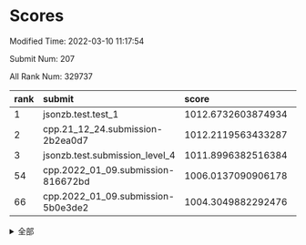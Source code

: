 # Scores

Modified Time: 2022-03-10 11:17:54

Submit Num: 207

All Rank Num: 329737

| rank |               submit               |       score        |       sigma        | pk_num |
| :--- | :--------------------------------- | :----------------- | :----------------- | :----- |
| 1    | jsonzb.test.test_1                 | 1012.6732603874934 | 0.7843620834187112 | 6372   |
| 2    | cpp.21_12_24.submission-2b2ea0d7   | 1012.2119563433287 | 0.7908014771444378 | 6376   |
| 3    | jsonzb.test.submission_level_4     | 1011.8996382516384 | 0.8065318607550224 | 6377   |
| 54   | cpp.2022_01_09.submission-816672bd | 1006.0137090906178 | 0.709391917042263  | 6374   |
| 66   | cpp.2022_01_09.submission-5b0e3de2 | 1004.3049882292476 | 0.7201440905713021 | 6370   |


<details>
<summary>全部</summary>

| rank |                 submit                 |       score        |       sigma        | pk_num |
| :--- | :------------------------------------- | :----------------- | :----------------- | :----- |
| 1    | jsonzb.test.test_1                     | 1012.6732603874934 | 0.7843620834187112 | 6372   |
| 2    | cpp.21_12_24.submission-2b2ea0d7       | 1012.2119563433287 | 0.7908014771444378 | 6376   |
| 3    | jsonzb.test.submission_level_4         | 1011.8996382516384 | 0.8065318607550224 | 6377   |
| 4    | gobigger.level_3.submission_level_3_46 | 1011.8942423292533 | 0.7760030783590247 | 6373   |
| 5    | gobigger.level_3.submission_level_3_25 | 1011.0617123494321 | 0.774151482045481  | 6372   |
| 6    | gobigger.level_3.submission_level_3_1  | 1011.028004464671  | 0.7482208690844138 | 6366   |
| 7    | gobigger.level_3.submission_level_3_17 | 1010.964295060037  | 0.759954299795643  | 6373   |
| 8    | gobigger.level_3.submission_level_3_5  | 1010.5910091879899 | 0.7900533424961007 | 6372   |
| 9    | gobigger.level_3.submission_level_3_16 | 1010.564854024962  | 0.7475294083905692 | 6371   |
| 10   | gobigger.level_3.submission_level_3_43 | 1010.5195436296777 | 0.7459009197474036 | 6373   |
| 11   | gobigger.level_3.submission_level_3_12 | 1010.4351641472979 | 0.7543779583668286 | 6373   |
| 12   | gobigger.level_3.submission_level_3_37 | 1010.414823969889  | 0.7696570559735133 | 6375   |
| 13   | gobigger.level_3.submission_level_3_20 | 1010.3999839505169 | 0.7718757107168135 | 6366   |
| 14   | gobigger.level_3.submission_level_3_23 | 1010.383305919637  | 0.7611490226655928 | 6373   |
| 15   | gobigger.level_3.submission_level_3_9  | 1010.3513509186997 | 0.7502154980858938 | 6373   |
| 16   | gobigger.level_3.submission_level_3_29 | 1010.2399328616607 | 0.7525283644354653 | 6368   |
| 17   | gobigger.level_3.submission_level_3_28 | 1010.2281446108145 | 0.7449489722792904 | 6371   |
| 18   | gobigger.level_3.submission_level_3_38 | 1010.1108815012099 | 0.7440938729525217 | 6370   |
| 19   | gobigger.level_3.submission_level_3_2  | 1009.9747243448546 | 0.7784119446857299 | 6372   |
| 20   | gobigger.level_3.submission_level_3_41 | 1009.8689407067694 | 0.7528647985359401 | 6375   |
| 21   | gobigger.level_3.submission_level_3_0  | 1009.8527853718698 | 0.7427382520162354 | 6371   |
| 22   | gobigger.level_3.submission_level_3_24 | 1009.8342891383649 | 0.7453834068087849 | 6373   |
| 23   | gobigger.level_3.submission_level_3_31 | 1009.8166782845219 | 0.7402847014166098 | 6364   |
| 24   | gobigger.level_3.submission_level_3_14 | 1009.7604838795064 | 0.7722507600924878 | 6365   |
| 25   | gobigger.level_3.submission_level_3_48 | 1009.7326501880274 | 0.7568528018420582 | 6369   |
| 26   | gobigger.level_3.submission_level_3_42 | 1009.6932383969012 | 0.752071452937234  | 6373   |
| 27   | gobigger.level_3.submission_level_3_45 | 1009.6864274986616 | 0.753928217589033  | 6372   |
| 28   | gobigger.level_3.submission_level_3_39 | 1009.6728792885784 | 0.7541662624285389 | 6371   |
| 29   | gobigger.level_3.submission_level_3_4  | 1009.6379982189826 | 0.7700469990883728 | 6375   |
| 30   | gobigger.level_3.submission_level_3_49 | 1009.6187689574798 | 0.7497221322308075 | 6367   |
| 31   | gobigger.level_3.submission_level_3_26 | 1009.6108673584025 | 0.7397170709238611 | 6370   |
| 32   | gobigger.level_3.submission_level_3_36 | 1009.5804566597479 | 0.7523449509720286 | 6372   |
| 33   | gobigger.level_3.submission_level_3_27 | 1009.5610703622929 | 0.7529552709279853 | 6374   |
| 34   | gobigger.level_3.submission_level_3_40 | 1009.5605685846925 | 0.7663044549079774 | 6370   |
| 35   | gobigger.level_3.submission_level_3_15 | 1009.5572019152103 | 0.772438783362625  | 6372   |
| 36   | gobigger.level_3.submission_level_3_21 | 1009.5231481477178 | 0.761023887357032  | 6371   |
| 37   | gobigger.level_3.submission_level_3_13 | 1009.4946102534967 | 0.7517016798094075 | 6366   |
| 38   | gobigger.level_3.submission_level_3_33 | 1009.4792255975217 | 0.7516390471821339 | 6370   |
| 39   | gobigger.level_3.submission_level_3_22 | 1009.4454360627426 | 0.7448670680340753 | 6369   |
| 40   | gobigger.level_3.submission_level_3_44 | 1009.4448976903857 | 0.7503397909594257 | 6365   |
| 41   | gobigger.level_3.submission_level_3_10 | 1009.3708896253445 | 0.7451392997606464 | 6371   |
| 42   | gobigger.level_3.submission_level_3_6  | 1009.224218608763  | 0.7533413867183855 | 6372   |
| 43   | gobigger.level_3.submission_level_3_7  | 1009.199803503271  | 0.749990426690203  | 6368   |
| 44   | gobigger.level_3.submission_level_3_32 | 1009.1505255183225 | 0.7421768436133244 | 6376   |
| 45   | gobigger.level_3.submission_level_3_30 | 1009.1252716239502 | 0.7503288751016628 | 6375   |
| 46   | gobigger.level_3.submission_level_3_35 | 1009.0991810930497 | 0.7287857762545593 | 6370   |
| 47   | gobigger.level_3.submission_level_3_18 | 1009.0784790510593 | 0.7452466814082888 | 6372   |
| 48   | gobigger.level_3.submission_level_3_19 | 1009.0653412899437 | 0.7536566411563468 | 6374   |
| 49   | gobigger.level_3.submission_level_3_47 | 1009.0166017517189 | 0.7277578834746912 | 6373   |
| 50   | gobigger.level_3.submission_level_3_8  | 1008.943189491792  | 0.7614032358538362 | 6369   |
| 51   | gobigger.level_3.submission_level_3_34 | 1008.8804032037156 | 0.7213764296797525 | 6371   |
| 52   | gobigger.level_3.submission_level_3_3  | 1008.8040234883335 | 0.760190707206402  | 6372   |
| 53   | gobigger.level_3.submission_level_3_11 | 1008.6138361511954 | 0.7322254621104699 | 6374   |
| 54   | cpp.2022_01_09.submission-816672bd     | 1006.0137090906178 | 0.709391917042263  | 6374   |
| 55   | gobigger.level_1.submission_level_1_6  | 1005.3835264570716 | 0.718078855926437  | 6373   |
| 56   | gobigger.level_1.submission_level_1_19 | 1005.2644984513267 | 0.7155791542199293 | 6370   |
| 57   | gobigger.level_1.submission_level_1_39 | 1005.0285699141971 | 0.733519305739028  | 6374   |
| 58   | gobigger.level_1.submission_level_1_26 | 1004.9296038877268 | 0.7338132131008065 | 6366   |
| 59   | gobigger.level_1.submission_level_1_16 | 1004.9213920867646 | 0.7153908166347407 | 6373   |
| 60   | gobigger.level_1.submission_level_1_32 | 1004.6189208734427 | 0.7170846829121473 | 6371   |
| 61   | gobigger.level_1.submission_level_1_2  | 1004.5611592719366 | 0.7201148893140854 | 6374   |
| 62   | gobigger.level_1.submission_level_1_29 | 1004.529401370384  | 0.7228862732051103 | 6365   |
| 63   | gobigger.level_1.submission_level_1_9  | 1004.3911369850827 | 0.7086300392546862 | 6369   |
| 64   | gobigger.level_1.submission_level_1_11 | 1004.3419529423921 | 0.7234192670818064 | 6376   |
| 65   | gobigger.level_1.submission_level_1_46 | 1004.3141521937948 | 0.7255248719763903 | 6370   |
| 66   | cpp.2022_01_09.submission-5b0e3de2     | 1004.3049882292476 | 0.7201440905713021 | 6370   |
| 67   | gobigger.level_1.submission_level_1_48 | 1004.3020499828386 | 0.7123929915356124 | 6375   |
| 68   | gobigger.level_1.submission_level_1_18 | 1004.2485611714237 | 0.7059901946028919 | 6373   |
| 69   | gobigger.level_1.submission_level_1_49 | 1003.8671682974656 | 0.7062381280637939 | 6372   |
| 70   | gobigger.level_1.submission_level_1_31 | 1003.8642881665701 | 0.7205619077164493 | 6372   |
| 71   | gobigger.level_1.submission_level_1_28 | 1003.8131715849844 | 0.7158150984655376 | 6372   |
| 72   | gobigger.level_1.submission_level_1_12 | 1003.7705806095599 | 0.7196321000211902 | 6374   |
| 73   | gobigger.level_1.submission_level_1_38 | 1003.726555052857  | 0.7265933214429965 | 6372   |
| 74   | gobigger.level_1.submission_level_1_4  | 1003.7132729849665 | 0.7151131758394353 | 6373   |
| 75   | gobigger.level_1.submission_level_1_27 | 1003.6854953324763 | 0.7295931589537543 | 6371   |
| 76   | gobigger.level_1.submission_level_1_7  | 1003.6574083254417 | 0.707717084222539  | 6376   |
| 77   | gobigger.level_1.submission_level_1_37 | 1003.638454351621  | 0.7267671597388854 | 6371   |
| 78   | gobigger.level_1.submission_level_1_33 | 1003.5965758131258 | 0.7072627647801559 | 6372   |
| 79   | gobigger.level_1.submission_level_1_21 | 1003.5848565801286 | 0.7101342692123014 | 6368   |
| 80   | gobigger.level_1.submission_level_1_14 | 1003.5703862028839 | 0.725018774727251  | 6374   |
| 81   | gobigger.level_1.submission_level_1_42 | 1003.5377578500636 | 0.7071395347098679 | 6366   |
| 82   | gobigger.level_1.submission_level_1_44 | 1003.4991481106375 | 0.7148489598086546 | 6376   |
| 83   | gobigger.level_1.submission_level_1_17 | 1003.3053596611762 | 0.7200455522089638 | 6373   |
| 84   | gobigger.level_1.submission_level_1_45 | 1003.3022269542304 | 0.7201041207965383 | 6373   |
| 85   | gobigger.level_1.submission_level_1_13 | 1003.2827008017964 | 0.7082826116879648 | 6371   |
| 86   | gobigger.level_1.submission_level_1_30 | 1003.2677281227436 | 0.7074619167509625 | 6370   |
| 87   | gobigger.level_1.submission_level_1_47 | 1003.2655615844262 | 0.7232643204014497 | 6374   |
| 88   | gobigger.level_1.submission_level_1_23 | 1003.2513818308635 | 0.7132654948310077 | 6373   |
| 89   | gobigger.level_1.submission_level_1_5  | 1003.2477917466948 | 0.7134103537985829 | 6369   |
| 90   | gobigger.level_1.submission_level_1_15 | 1003.2337659951999 | 0.723633743667661  | 6374   |
| 91   | gobigger.level_1.submission_level_1_8  | 1003.1330781651183 | 0.708820168999758  | 6373   |
| 92   | gobigger.level_1.submission_level_1_1  | 1003.1076670436286 | 0.7141444671368015 | 6369   |
| 93   | gobigger.level_1.submission_level_1_36 | 1003.1055763930996 | 0.6987815650292915 | 6370   |
| 94   | gobigger.level_1.submission_level_1_20 | 1003.0828935260433 | 0.7162831653734378 | 6374   |
| 95   | gobigger.level_1.submission_level_1_3  | 1003.0584655109537 | 0.7124556448064606 | 6376   |
| 96   | gobigger.level_1.submission_level_1_41 | 1003.0163138893345 | 0.7158943637980377 | 6373   |
| 97   | gobigger.level_1.submission_level_1_35 | 1003.0154326419149 | 0.7124120628630088 | 6371   |
| 98   | gobigger.level_1.submission_level_1_40 | 1002.7626381797272 | 0.7135060177848309 | 6371   |
| 99   | gobigger.level_1.submission_level_1_10 | 1002.6693766256172 | 0.7237201603773823 | 6371   |
| 100  | gobigger.level_1.submission_level_1_25 | 1002.4971575638248 | 0.7170964138171304 | 6376   |
| 101  | gobigger.level_1.submission_level_1_43 | 1002.3898805242218 | 0.7047751366236029 | 6368   |
| 102  | gobigger.level_1.submission_level_1_24 | 1002.3479526085786 | 0.7129796739373988 | 6373   |
| 103  | gobigger.level_1.submission_level_1_34 | 1002.2926644511983 | 0.7201319720618294 | 6373   |
| 104  | gobigger.level_1.submission_level_1_22 | 1002.1112086013463 | 0.7123983279154674 | 6373   |
| 105  | gobigger.level_1.submission_level_1_0  | 1001.9754264082211 | 0.7071646604632015 | 6376   |
| 106  | gobigger.random.submission_random_5    | 997.192198245258   | 0.7132872849004572 | 6372   |
| 107  | gobigger.random.submission_random_23   | 997.0387222495211  | 0.7251620695455147 | 6373   |
| 108  | gobigger.random.submission_random_7    | 996.9877311932198  | 0.7072610617411569 | 6372   |
| 109  | gobigger.random.submission_random_48   | 996.808648235142   | 0.7024994416191851 | 6377   |
| 110  | gobigger.random.submission_random_44   | 996.7359035171119  | 0.7097526937988556 | 6370   |
| 111  | gobigger.random.submission_random_35   | 996.7169725736977  | 0.7251326152718462 | 6372   |
| 112  | gobigger.random.submission_random_38   | 996.6609648048138  | 0.7306760764723284 | 6368   |
| 113  | gobigger.random.submission_random_25   | 996.6396496074256  | 0.7100505329793328 | 6369   |
| 114  | gobigger.random.submission_random_33   | 996.5890049462133  | 0.7013363478432283 | 6371   |
| 115  | gobigger.random.submission_random_26   | 996.5471368195557  | 0.6999077034298471 | 6376   |
| 116  | gobigger.random.submission_random_46   | 996.5255183069087  | 0.7173433502555097 | 6372   |
| 117  | gobigger.random.submission_random_43   | 996.5179438001162  | 0.7036476380824672 | 6373   |
| 118  | gobigger.random.submission_random_41   | 996.4037395840464  | 0.6996632264789499 | 6371   |
| 119  | gobigger.random.submission_random_32   | 996.3462208588962  | 0.7065970659773304 | 6373   |
| 120  | gobigger.random.submission_random_22   | 996.3075960756562  | 0.7072625267069602 | 6372   |
| 121  | gobigger.random.submission_random_13   | 996.3020571492373  | 0.700034266667097  | 6371   |
| 122  | gobigger.random.submission_random_4    | 996.2888600968337  | 0.6916538440309221 | 6378   |
| 123  | gobigger.random.submission_random_15   | 996.2557411106208  | 0.7168438314023411 | 6373   |
| 124  | gobigger.random.submission_random_1    | 996.2267881431816  | 0.714644370715877  | 6373   |
| 125  | gobigger.random.submission_random_6    | 996.1764736138462  | 0.7121591456040618 | 6370   |
| 126  | gobigger.random.submission_random_3    | 996.1642702382562  | 0.7077540130162765 | 6375   |
| 127  | gobigger.random.submission_random_17   | 996.094413412035   | 0.7143098284042162 | 6372   |
| 128  | gobigger.random.submission_random_30   | 996.071834711245   | 0.719743538308229  | 6371   |
| 129  | gobigger.random.submission_random_27   | 996.0661297854194  | 0.7181513004010828 | 6375   |
| 130  | gobigger.random.submission_random_18   | 996.0247486914235  | 0.708706421330518  | 6374   |
| 131  | gobigger.random.submission_random_31   | 996.0222721261322  | 0.7032290993572528 | 6373   |
| 132  | gobigger.random.submission_random_47   | 996.0193475394182  | 0.7144043641634854 | 6368   |
| 133  | gobigger.random.submission_random_11   | 995.9874253616122  | 0.7056402644550119 | 6373   |
| 134  | gobigger.random.submission_random_0    | 995.9861178384901  | 0.7071236104996637 | 6374   |
| 135  | gobigger.random.submission_random_16   | 995.9796119135544  | 0.7045619540972446 | 6373   |
| 136  | gobigger.random.submission_random_12   | 995.9335858256395  | 0.7262624047797297 | 6373   |
| 137  | gobigger.random.submission_random_8    | 995.9105832174903  | 0.7131755904799482 | 6371   |
| 138  | gobigger.random.submission_random_19   | 995.8165684683723  | 0.7166264597989211 | 6370   |
| 139  | gobigger.random.submission_random_14   | 995.7410457831941  | 0.7210151563186323 | 6372   |
| 140  | gobigger.random.submission_random_40   | 995.7320118132099  | 0.7100596863632643 | 6366   |
| 141  | gobigger.random.submission_random_42   | 995.6951150996921  | 0.7167959364400053 | 6372   |
| 142  | gobigger.random.submission_random_45   | 995.6450253372799  | 0.7064629802442726 | 6372   |
| 143  | gobigger.random.submission_random_24   | 995.6153338161241  | 0.7126214812314405 | 6368   |
| 144  | gobigger.random.submission_random_49   | 995.5925822501376  | 0.7117036564270707 | 6378   |
| 145  | gobigger.random.submission_random_29   | 995.4654524087274  | 0.7268839978008071 | 6376   |
| 146  | gobigger.random.submission_random_2    | 995.387958917827   | 0.700018089478516  | 6372   |
| 147  | gobigger.random.submission_random_20   | 995.345430926112   | 0.7127007061433441 | 6373   |
| 148  | gobigger.random.submission_random_9    | 995.2722631452447  | 0.7167787364365559 | 6370   |
| 149  | gobigger.random.submission_random_28   | 995.1579497897883  | 0.7138842758443338 | 6371   |
| 150  | gobigger.random.submission_random_34   | 995.1396707841709  | 0.7286783811019016 | 6374   |
| 151  | gobigger.random.submission_random_37   | 995.0791274491272  | 0.7134649841015933 | 6373   |
| 152  | gobigger.random.submission_random_36   | 995.0744882468382  | 0.7001997080883824 | 6372   |
| 153  | gobigger.random.submission_random_39   | 995.0571395076947  | 0.7034286347032774 | 6370   |
| 154  | gobigger.random.submission_random_21   | 994.531286713833   | 0.716193187424051  | 6370   |
| 155  | gobigger.random.submission_random_10   | 994.3918291436637  | 0.7269873251503329 | 6376   |
| 156  | gobigger.level_2.submission_level_2_41 | 994.1535959698243  | 0.7311162749917891 | 6377   |
| 157  | gobigger.level_2.submission_level_2_32 | 993.9675868668311  | 0.7372005788713956 | 6374   |
| 158  | gobigger.level_2.submission_level_2_49 | 993.5824263738524  | 0.7257841145082653 | 6376   |
| 159  | gobigger.level_2.submission_level_2_33 | 993.5400395302495  | 0.7404874668934385 | 6369   |
| 160  | gobigger.level_2.submission_level_2_7  | 993.3054910242264  | 0.7347888450876267 | 6372   |
| 161  | gobigger.level_2.submission_level_2_18 | 993.0464024043265  | 0.7295153181107642 | 6374   |
| 162  | gobigger.level_2.submission_level_2_24 | 992.9301181375554  | 0.7288505570906276 | 6371   |
| 163  | gobigger.level_2.submission_level_2_8  | 992.9138782161684  | 0.7572055361255607 | 6371   |
| 164  | gobigger.level_2.submission_level_2_44 | 992.7842868719325  | 0.7226814298336027 | 6366   |
| 165  | gobigger.level_2.submission_level_2_2  | 992.7731817456844  | 0.7454268621498661 | 6373   |
| 166  | gobigger.level_2.submission_level_2_4  | 992.7505350893422  | 0.7260784988974963 | 6369   |
| 167  | gobigger.level_2.submission_level_2_27 | 992.6350472085326  | 0.7466309277789163 | 6369   |
| 168  | gobigger.level_2.submission_level_2_48 | 992.5644497330612  | 0.7379600556794059 | 6367   |
| 169  | gobigger.level_2.submission_level_2_16 | 992.474301072725   | 0.7362963801825958 | 6363   |
| 170  | gobigger.level_2.submission_level_2_12 | 992.4177199155083  | 0.7284723727817786 | 6369   |
| 171  | gobigger.level_2.submission_level_2_3  | 992.4168681387479  | 0.7574941262833276 | 6372   |
| 172  | gobigger.level_2.submission_level_2_34 | 992.3802036084471  | 0.7325770904236316 | 6372   |
| 173  | gobigger.level_2.submission_level_2_36 | 992.3249766591099  | 0.7488537134532984 | 6376   |
| 174  | gobigger.level_2.submission_level_2_46 | 992.2237871769012  | 0.7588320467100497 | 6374   |
| 175  | gobigger.level_2.submission_level_2_1  | 992.1579919890365  | 0.7567054641861245 | 6371   |
| 176  | gobigger.level_2.submission_level_2_45 | 992.1405271936313  | 0.7357705515178252 | 6371   |
| 177  | gobigger.level_2.submission_level_2_47 | 992.0963884532044  | 0.745734167957772  | 6367   |
| 178  | gobigger.level_2.submission_level_2_31 | 992.0962908750375  | 0.7387953276718541 | 6372   |
| 179  | gobigger.level_2.submission_level_2_30 | 992.0951883096465  | 0.7400820372732997 | 6372   |
| 180  | gobigger.level_2.submission_level_2_21 | 992.093946043092   | 0.7596950720648623 | 6372   |
| 181  | gobigger.level_2.submission_level_2_38 | 992.0878092514888  | 0.7548539673998895 | 6372   |
| 182  | gobigger.level_2.submission_level_2_10 | 992.0758404136775  | 0.7330995391400703 | 6373   |
| 183  | gobigger.level_2.submission_level_2_14 | 992.074831789208   | 0.7547244774628593 | 6372   |
| 184  | gobigger.level_2.submission_level_2_22 | 992.0351106451188  | 0.7670723362790163 | 6372   |
| 185  | gobigger.level_2.submission_level_2_19 | 991.9707581926338  | 0.7479442517917786 | 6366   |
| 186  | gobigger.level_2.submission_level_2_26 | 991.9526624362938  | 0.7493852488439551 | 6371   |
| 187  | gobigger.level_2.submission_level_2_40 | 991.9407388305513  | 0.7654181740190732 | 6373   |
| 188  | gobigger.level_2.submission_level_2_5  | 991.9054193226353  | 0.7328416989766846 | 6371   |
| 189  | gobigger.level_2.submission_level_2_29 | 991.6490379435179  | 0.7573900174033393 | 6373   |
| 190  | gobigger.level_2.submission_level_2_20 | 991.5263114071186  | 0.7714126058917888 | 6368   |
| 191  | gobigger.level_2.submission_level_2_9  | 991.5229534196739  | 0.7602541079397601 | 6372   |
| 192  | gobigger.level_2.submission_level_2_6  | 991.5107107457077  | 0.7601118455923698 | 6373   |
| 193  | gobigger.level_2.submission_level_2_23 | 991.4367335259462  | 0.7487424074753067 | 6374   |
| 194  | gobigger.level_2.submission_level_2_43 | 991.3498470268916  | 0.7515034829211007 | 6369   |
| 195  | gobigger.level_2.submission_level_2_28 | 991.2593325476194  | 0.7561627677036197 | 6372   |
| 196  | gobigger.level_2.submission_level_2_35 | 991.1173035549318  | 0.7399954394417242 | 6376   |
| 197  | gobigger.level_2.submission_level_2_25 | 991.1012987833539  | 0.7581754769870913 | 6372   |
| 198  | gobigger.level_2.submission_level_2_0  | 990.9501265611577  | 0.7832082928812891 | 6370   |
| 199  | gobigger.level_2.submission_level_2_11 | 990.8062669921934  | 0.7802068978807318 | 6369   |
| 200  | gobigger.level_2.submission_level_2_39 | 990.6512505336419  | 0.7741843898226771 | 6376   |
| 201  | gobigger.level_2.submission_level_2_17 | 990.4347604350056  | 0.7716251981954192 | 6370   |
| 202  | gobigger.level_2.submission_level_2_37 | 990.2470697728875  | 0.7555930829020614 | 6370   |
| 203  | gobigger.level_2.submission_level_2_13 | 990.1986305259379  | 0.7666341436765364 | 6371   |
| 204  | gobigger.level_2.submission_level_2_15 | 989.841049095586   | 0.764737538727384  | 6376   |
| 205  | gobigger.level_2.submission_level_2_42 | 989.6186735876947  | 0.7949322045347592 | 6370   |
| 206  | gobigger.none.submission_none_0        | 977.7209873913966  | 1.2729307048202478 | 6373   |
| 207  | gobigger.none.submission_none_1        | 977.4459783320419  | 1.3490886457733486 | 6372   |

</details>